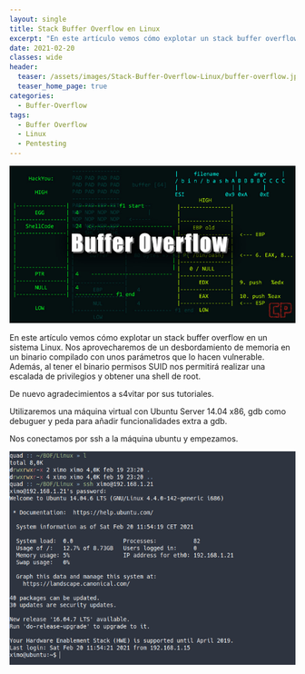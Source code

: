 ```yaml
---
layout: single
title: Stack Buffer Overflow en Linux
excerpt: "En este artículo vemos cómo explotar un stack buffer overflow en un sistema Linux. Nos aprovecharemos de un desbordamiento de memoria en un binario compilado con unos parámetros que lo hacen vulnerable. Además, al tener el binario permisos SUID nos permitirá realizar una escalada de privilegios y obtener una shell de root."
date: 2021-02-20
classes: wide
header:
  teaser: /assets/images/Stack-Buffer-Overflow-Linux/buffer-overflow.jpg
  teaser_home_page: true
categories:
  - Buffer-Overflow
tags:
  - Buffer Overflow
  - Linux
  - Pentesting
---
```


![](/assets/images/Stack-Buffer-Overflow-Linux/buffer-overflow.jpg)

En este artículo vemos cómo explotar un stack buffer overflow en un sistema Linux. Nos aprovecharemos de un desbordamiento de memoria en un binario compilado con unos parámetros que lo hacen vulnerable. Además, al tener el binario permisos SUID nos permitirá realizar una escalada de privilegios y obtener una shell de root.

De nuevo agradecimientos a s4vitar por sus tutoriales.

Utilizaremos una máquina virtual con Ubuntu Server 14.04 x86, gdb como debuguer y peda para añadir funcionalidades extra a gdb.

Nos conectamos por ssh a la máquina ubuntu y empezamos.

![](/assets/images/Stack-Buffer-Overflow-Linux/ssh.png)




